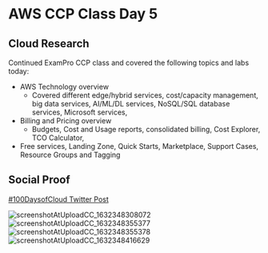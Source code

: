 # AWS CCP Class Day 5

## Cloud Research

Continued ExamPro CCP class and covered the following topics and labs today:
- AWS Technology overview
  - Covered different edge/hybrid services, cost/capacity management, big data services, AI/ML/DL services, NoSQL/SQL database services, Microsoft services, 
- Billing and Pricing overview
  - Budgets, Cost and Usage reports, consolidated billing, Cost Explorer, TCO Calculator, 
- Free services, Landing Zone, Quick Starts, Marketplace, Support Cases, Resource Groups and Tagging
## Social Proof

[#100DaysofCloud Twitter Post](https://twitter.com/JBizzle703/status/1440801495973195776)


![screenshotAtUploadCC_1632348308072](https://user-images.githubusercontent.com/90277861/134428570-f26e4c51-01dd-4bce-9a53-ec4c0c1453fa.jpeg)
![screenshotAtUploadCC_1632348355377](https://user-images.githubusercontent.com/90277861/134428582-1d5f3aa7-2bd2-4042-b2d4-dd9d77fae523.jpeg)
![screenshotAtUploadCC_1632348355378](https://user-images.githubusercontent.com/90277861/134428595-aacaa881-17a9-4dd3-8c43-2fb20b99cabf.jpeg)
![screenshotAtUploadCC_1632348416629](https://user-images.githubusercontent.com/90277861/134428600-c93a12f7-2244-4ecf-ab1e-ba9465a4db71.jpeg)

